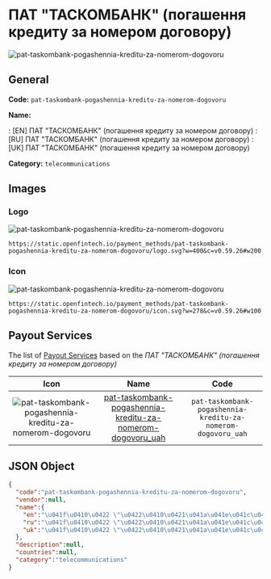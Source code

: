 
# ПАТ "ТАСКОМБАНК" (погашення кредиту за номером договору) 
![pat-taskombank-pogashennia-kreditu-za-nomerom-dogovoru](https://static.openfintech.io/payment_methods/pat-taskombank-pogashennia-kreditu-za-nomerom-dogovoru/logo.svg?w=400&c=v0.59.26#w200)  

## General 
**Code:** `pat-taskombank-pogashennia-kreditu-za-nomerom-dogovoru` 
 
**Name:** 
 
:	[EN] ПАТ "ТАСКОМБАНК" (погашення кредиту за номером договору) 
:	[RU] ПАТ "ТАСКОМБАНК" (погашення кредиту за номером договору) 
:	[UK] ПАТ "ТАСКОМБАНК" (погашення кредиту за номером договору) 
 
**Category:** `telecommunications` 
 

## Images 

### Logo 
![pat-taskombank-pogashennia-kreditu-za-nomerom-dogovoru](https://static.openfintech.io/payment_methods/pat-taskombank-pogashennia-kreditu-za-nomerom-dogovoru/logo.svg?w=400&c=v0.59.26#w200)  

```
https://static.openfintech.io/payment_methods/pat-taskombank-pogashennia-kreditu-za-nomerom-dogovoru/logo.svg?w=400&c=v0.59.26#w200
```  

### Icon 
![pat-taskombank-pogashennia-kreditu-za-nomerom-dogovoru](https://static.openfintech.io/payment_methods/pat-taskombank-pogashennia-kreditu-za-nomerom-dogovoru/icon.svg?w=278&c=v0.59.26#w100)  

```
https://static.openfintech.io/payment_methods/pat-taskombank-pogashennia-kreditu-za-nomerom-dogovoru/icon.svg?w=278&c=v0.59.26#w100
```  

## Payout Services 
 
The list of [Payout Services](/payout-services/) based on the _ПАТ "ТАСКОМБАНК" (погашення кредиту за номером договору)_ 

|Icon|Name|Code| 
|:---:|:---:|:---:| 
|![pat-taskombank-pogashennia-kreditu-za-nomerom-dogovoru](https://static.openfintech.io/payout_methods/pat-taskombank-pogashennia-kreditu-za-nomerom-dogovoru/icon.svg?w=278&c=v0.59.26#w40) |[pat-taskombank-pogashennia-kreditu-za-nomerom-dogovoru_uah](/payout-services/pat-taskombank-pogashennia-kreditu-za-nomerom-dogovoru_uah/)|`pat-taskombank-pogashennia-kreditu-za-nomerom-dogovoru_uah`| 
 

## JSON Object 

```json
{
  "code":"pat-taskombank-pogashennia-kreditu-za-nomerom-dogovoru",
  "vendor":null,
  "name":{
    "en":"\u041f\u0410\u0422 \"\u0422\u0410\u0421\u041a\u041e\u041c\u0411\u0410\u041d\u041a\" (\u043f\u043e\u0433\u0430\u0448\u0435\u043d\u043d\u044f \u043a\u0440\u0435\u0434\u0438\u0442\u0443 \u0437\u0430 \u043d\u043e\u043c\u0435\u0440\u043e\u043c \u0434\u043e\u0433\u043e\u0432\u043e\u0440\u0443)",
    "ru":"\u041f\u0410\u0422 \"\u0422\u0410\u0421\u041a\u041e\u041c\u0411\u0410\u041d\u041a\" (\u043f\u043e\u0433\u0430\u0448\u0435\u043d\u043d\u044f \u043a\u0440\u0435\u0434\u0438\u0442\u0443 \u0437\u0430 \u043d\u043e\u043c\u0435\u0440\u043e\u043c \u0434\u043e\u0433\u043e\u0432\u043e\u0440\u0443)",
    "uk":"\u041f\u0410\u0422 \"\u0422\u0410\u0421\u041a\u041e\u041c\u0411\u0410\u041d\u041a\" (\u043f\u043e\u0433\u0430\u0448\u0435\u043d\u043d\u044f \u043a\u0440\u0435\u0434\u0438\u0442\u0443 \u0437\u0430 \u043d\u043e\u043c\u0435\u0440\u043e\u043c \u0434\u043e\u0433\u043e\u0432\u043e\u0440\u0443)"
  },
  "description":null,
  "countries":null,
  "category":"telecommunications"
}
```  

